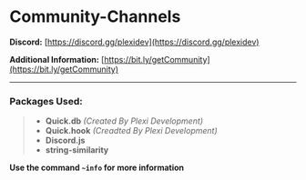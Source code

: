 # Community-Channels

**Discord:** [https://discord.gg/plexidev](https://discord.gg/plexidev)

**Additional Information:** [https://bit.ly/getCommunity](https://bit.ly/getCommunity)

---

### Packages Used:
> - **Quick.db** *(Created By Plexi Development)*
> - **Quick.hook** *(Creadted By Plexi Development)*
> - **Discord.js**
> - **string-similarity**

**Use the command `~info` for more information**
